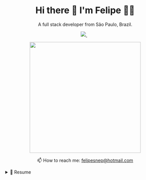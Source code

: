 

<h1 align='center'>
  Hi there 👋 I'm Felipe 👨‍💻
</h1>

<p align='center'>
  A full stack developer from São Paulo, Brazil.
</p>



<p align='center'>
  
  <a href="https://www.linkedin.com/in/felipe-defacio-806695106/?locale=en_US">
    <img src="https://img.shields.io/badge/linkedin-%230077B5.svg?&style=for-the-badge&logo=linkedin&logoColor=white" />
  </a>&nbsp;&nbsp;
  
</p>

<p align='center'>
  <a href="#"><img src="https://github-readme-stats.vercel.app/api?username=defa-dev&show_icons=true&count_private=true&theme=dark" width="350"></a>
</p>

<!-- <details align='center'>
  <summary>:zap: My workspace specs</summary>
</details>-->

<p align='center'>
  📫 How to reach me: <a href='mailto:felipesnep@hotmail.com'>felipesnep@hotmail.com</a>
</p>

<details>
  <summary>📃 Resume</summary>


## Education

- 📖 **Electrical Engineer**\
📆 2015 - 2019\
📍 **Mackeznie University** - São Paulo, Brazil
 
- 📖 **MBA DevOps Engineer and Cloud Solutions**\
📆 2021 - 2022\
📍 **Mackeznie University** - São Paulo, Brazil
  
 <img align="right" src="https://img.shields.io/badge/travis_CI-3EAAAF?style=for-the-badge&logo=travisci&logoColor=white" />
 <img align="right" src="https://img.shields.io/badge/Heroku-430098?style=for-the-badge&logo=heroku&logoColor=white" />
 <img align="right" src="https://img.shields.io/badge/Sonar%20cloud-F3702A?style=for-the-badge&logo=sonarcloud&logoColor=white" />
 <img align="right" src="  https://img.shields.io/badge/GitHub-100000?style=for-the-badge&logo=github&logoColor=white" />
 <img align="right" src="https://img.shields.io/badge/Docker-2CA5E0?style=for-the-badge&logo=docker&logoColor=white" />
 <img align="right" src="https://img.shields.io/badge/Cassandra-1287B1?style=for-the-badge&logo=apache%20cassandra&logoColor=white" />
 <img align="right" src="https://img.shields.io/badge/rabbitmq-%23FF6600.svg?&style=for-the-badge&logo=rabbitmq&logoColor=white" />
 <img align="right" src="https://img.shields.io/badge/Apache_Kafka-231F20?style=for-the-badge&logo=apache-kafka&logoColor=white" />
 <img align="right" src="https://img.shields.io/badge/terraform-%235835CC.svg?style=for-the-badge&logo=terraform&logoColor=white" />
 <img align="right" src="https://img.shields.io/badge/Ansible-000000?style=for-the-badge&logo=ansible&logoColor=white" />
 <img align="right" src="https://img.shields.io/badge/Amazon_AWS-FF9900?style=for-the-badge&logo=amazonaws&logoColor=white" />

   

## Experience

<img align="right" src="https://img.shields.io/badge/nestjs-E0234E?style=for-the-badge&logo=nestjs&logoColor=white" />
<img align="right" src="https://img.shields.io/badge/Angular-DD0031?style=for-the-badge&logo=angular&logoColor=white" />
<img align="right" src="https://img.shields.io/badge/Docker-2CA5E0?style=for-the-badge&logo=docker&logoColor=white" />
<img align="right" src="https://img.shields.io/badge/MongoDB-4EA94B?style=for-the-badge&logo=mongodb&logoColor=white" />
<img align="right" src="https://img.shields.io/badge/Jenkins-D24939?style=for-the-badge&logo=Jenkins&logoColor=white" />
<img align="right" src="https://img.shields.io/badge/GitLab-330F63?style=for-the-badge&logo=gitlab&logoColor=white" />
<img align="right" src="https://img.shields.io/badge/Cent%20OS-262577?style=for-the-badge&logo=CentOS&logoColor=white" />
<img align="right" src="https://img.shields.io/badge/microsoft%20azure-0089D6?style=for-the-badge&logo=microsoft-azure&logoColor=white" />
  

- 👨‍💻 **Software Developer**\
📆 2021 - moment\
📍 **NTT Ltda** - São Paulo/SP, Brazil
  
<img align="right" src="https://img.shields.io/badge/Node.js-339933?style=for-the-badge&logo=nodedotjs&logoColor=white" />
<img align="right" src="https://img.shields.io/badge/MongoDB-4EA94B?style=for-the-badge&logo=mongodb&logoColor=white" />
<img align="right" src="https://img.shields.io/badge/PowerBI-F2C811?style=for-the-badge&logo=Power%20BI&logoColor=white" />
<img align="right" src="https://img.shields.io/badge/Microsoft-666666?style=for-the-badge&logo=microsoft&logoColor=white" />
<img align="right" src="https://img.shields.io/badge/Azure_DevOps-0078D7?style=for-the-badge&logo=azure-devops&logoColor=white" />  

  
- 👨‍💻 **Software Applications Analyst**\
📆 2020 - aug/2021\
📍 **Logicalis Brasil** - São Paulo/SP, Brazil
  
<img align="right" src="https://img.shields.io/badge/Linux-FCC624?style=for-the-badge&logo=linux&logoColor=black" />
<img align="right" src="https://img.shields.io/badge/Red%20Hat-EE0000?style=for-the-badge&logo=redhat&logoColor=white" />

- 👨‍💻 **(Network) Projects Intern**\
📆 2018 - 2020\
📍 **Logicalis Brasil** - São Paulo/SP, Brazil
  
<!--
**alexandresanlim/alexandresanlim** is a ✨ _special_ ✨ repository because its `README.md` (this file) appears on your GitHub profile.

Here are some ideas to get you started:

- 🔭 I’m currently working on ...
- 🌱 I’m currently learning ...
- 👯 I’m looking to collaborate on ...
- 🤔 I’m looking for help with ...
- 💬 Ask me about ...
- 📫 How to reach me: ...
- 😄 Pronouns: ...
- ⚡ Fun fact: ...
-->
